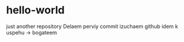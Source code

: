 # hello-world
just another repository
Delaem perviy commit 
izuchaem github
idem k uspehu
-> bogateem
